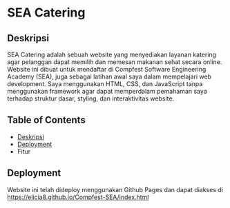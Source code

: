 # SEA Catering
## Deskripsi
SEA Catering adalah sebuah website yang menyediakan layanan katering agar pelanggan dapat memilih dan memesan makanan sehat secara online. Website ini dibuat untuk mendaftar di Compfest Software Engineering Academy (SEA), juga sebagai latihan awal saya dalam mempelajari web development. Saya menggunakan HTML, CSS, dan JavaScript tanpa menggunakan framework agar dapat memperdalam pemahaman saya terhadap struktur dasar, styling, dan interaktivitas website.

## Table of Contents
- [Deskripsi](#deskripsi)
- [Deployment](#deployment)
- Fitur

## Deployment
Website ini telah dideploy menggunakan Github Pages dan dapat diakses di https://elicia8.github.io/Compfest-SEA/index.html
